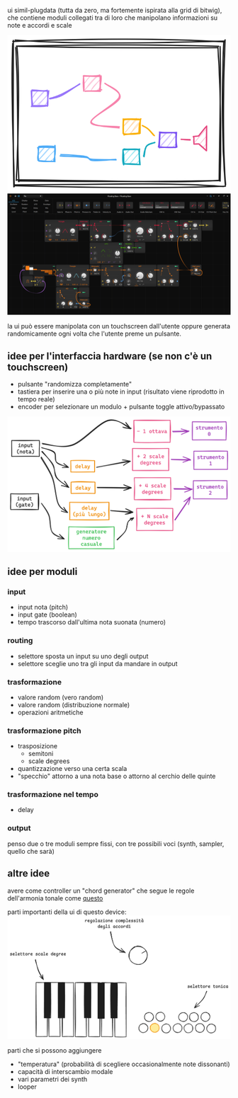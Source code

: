 ui simil-plugdata (tutta da zero, ma fortemente ispirata alla grid di bitwig), che contiene moduli collegati tra di loro che manipolano informazioni su note e accordi e scale

![](immagini/giovanni_02_ui.excalidraw.png)
![](immagini/bitwig_grid.png)

la ui può essere manipolata con un touchscreen dall'utente oppure generata randomicamente ogni volta che l'utente preme un pulsante.

## idee per l'interfaccia hardware (se non c'è un touchscreen)
* pulsante "randomizza completamente"
* tastiera per inserire una o più note in input (risultato viene riprodotto in tempo reale)
* encoder per selezionare un modulo + pulsante toggle attivo/bypassato

![](immagini/giovanni_02_ui_02.excalidraw.png)

## idee per moduli
### input
* input nota (pitch)
* input gate (boolean)
* tempo trascorso dall'ultima nota suonata (numero)

### routing
* selettore sposta un input su uno degli output
* selettore sceglie uno tra gli input da mandare in output

### trasformazione
* valore random (vero random)
* valore random (distribuzione normale)
* operazioni aritmetiche

### trasformazione pitch
* trasposizione
  * semitoni
  * scale degrees
* quantizzazione verso una certa scala
* "specchio" attorno a una nota base o attorno al cerchio delle quinte

### trasformazione nel tempo
* delay

### output
penso due o tre moduli sempre fissi, con tre possibili voci (synth, sampler, quello che sarà)


## altre idee
avere come controller un "chord generator" che segue le regole dell'armonia tonale come [questo][nopia]

parti importanti della ui di questo device:
![](immagini/giovanni_02_nopia.excalidraw.png)

parti che si possono aggiungere
* "temperatura" (probabilità di scegliere occasionalmente note dissonanti)
* capacità di interscambio modale
* vari parametri dei synth
* looper


[nopia]: https://www.youtube.com/watch?v=Ivuy9QYLFVY&t=223s